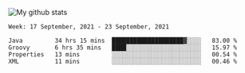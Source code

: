 ![My github stats](https://github-readme-stats.vercel.app/api?username=romvoid95&theme=gruvbox&include_all_commits=true&show_icons=true")

<!--START_SECTION:waka-->
```text
Week: 17 September, 2021 - 23 September, 2021

Java         34 hrs 15 mins  ████████████████████▓░░░░   83.00 % 
Groovy       6 hrs 35 mins   ████░░░░░░░░░░░░░░░░░░░░░   15.97 % 
Properties   13 mins         ░░░░░░░░░░░░░░░░░░░░░░░░░   00.54 % 
XML          11 mins         ░░░░░░░░░░░░░░░░░░░░░░░░░   00.46 % 
```
<!--END_SECTION:waka-->
